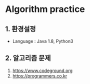# Algorithm practice

## 1. 환경설정
* Language : Java 1.8, Python3

## 2. 알고리즘 문제
1. https://www.codeground.org
2. https://programmers.co.kr
